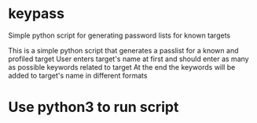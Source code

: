 # keypass
Simple python script for generating password lists for known targets

This is a simple python script that generates a passlist for a known and profiled target
User enters target's name at first and should enter as many as possible keywords related to target
At the end the keywords will be added to target's name in different formats

# Use python3 to run script
